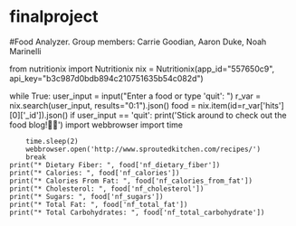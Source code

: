 # finalproject
#Food Analyzer. Group members: Carrie Goodian, Aaron Duke, Noah Marinelli


from nutritionix import Nutritionix
nix = Nutritionix(app_id="557650c9", api_key="b3c987d0bdb894c210751635b54c082d")

while True:
    user_input = input("Enter a food or type 'quit': ")
    r_var = nix.search(user_input, results="0:1").json()
    food = nix.item(id=r_var['hits'][0]['_id']).json()
    if user_input == 'quit':
        print('Stick around to check out the food blog!💃🏻')
        import webbrowser
        import time
        
        time.sleep(2)
        webbrowser.open('http://www.sproutedkitchen.com/recipes/')
        break
    print("* Dietary Fiber: ", food['nf_dietary_fiber'])
    print("* Calories: ", food['nf_calories'])
    print("* Calories From Fat: ", food['nf_calories_from_fat'])
    print("* Cholesterol: ", food['nf_cholesterol'])
    print("* Sugars: ", food['nf_sugars'])
    print("* Total Fat: ", food['nf_total_fat'])
    print("* Total Carbohydrates: ", food['nf_total_carbohydrate'])   
